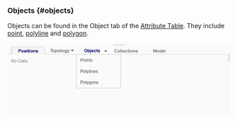 ### Objects {#objects}

Objects can be found in the Object tab of the [Attribute Table](..\chapter_1_mobius_interface\3D_view.md). They include [point](Point.md), [polyline](Polyline.md) and [polygon](Polygon.md).

![Objects in the Attribute Table](/assets/chapter_2_assets/Objects.png)